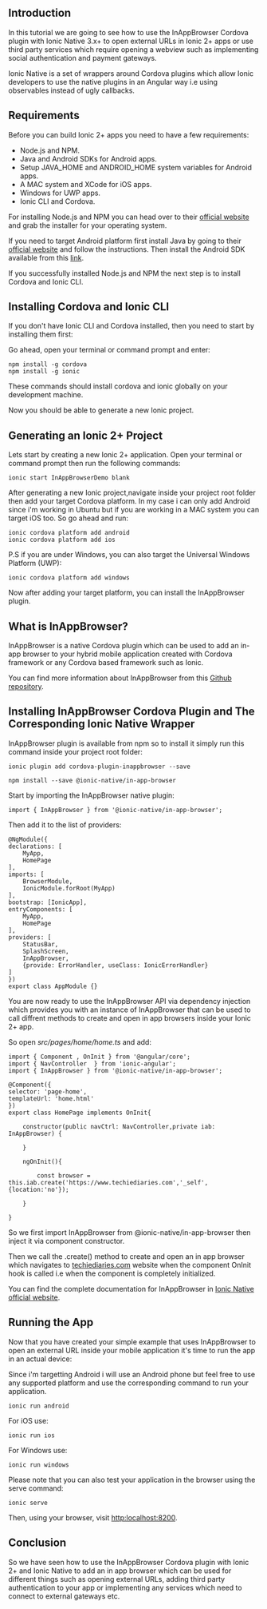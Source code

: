 ## Introduction 

In this tutorial we are going to see how to use the InAppBrowser Cordova plugin with Ionic Native 3.x+ to open external URLs in Ionic 2+ apps or use third party services which require opening a webview such as implementing social authentication and payment gateways.

Ionic Native is a set of wrappers around Cordova plugins which allow Ionic developers to use the native plugins in an Angular way i.e using observables instead of ugly callbacks.

## Requirements 

Before you can build Ionic 2+ apps you need to have a few requirements:

* Node.js and NPM.
* Java and Android SDKs for Android apps.
* Setup JAVA_HOME and ANDROID_HOME system variables for Android apps. 
* A MAC system and XCode for iOS apps.
* Windows for UWP apps.
* Ionic CLI and Cordova.

For installing Node.js and NPM you can head over to their [official website](https://nodejs.org/en/) and grab the installer for your operating system.

If you need to target Android platform first install Java by going to their [official website](https://java.com/en/download/) and follow the instructions. Then install the Android SDK available from this [link](https://developer.android.com/studio/index.html).

If you successfully installed Node.js and NPM the next step is to install Cordova and Ionic CLI.

## Installing Cordova and Ionic CLI

If you don't have Ionic CLI and Cordova installed, then you need to start by installing them first:

Go ahead, open your terminal or command prompt and enter:

    npm install -g cordova 
    npm install -g ionic 
    
These commands should install cordova and ionic globally on your development machine.

Now you should be able to generate a new Ionic project.

## Generating an Ionic 2+ Project 

Lets start by creating a new Ionic 2+ application. Open your terminal or command prompt then run the following commands:

    ionic start InAppBrowserDemo blank 

After generating a new Ionic project,navigate inside your project root folder then add your target Cordova platform. In my case i can only add Android since i'm working in Ubuntu but if you are working in a MAC system you can target iOS too. So go ahead and run:

    ionic cordova platform add android 
    ionic cordova platform add ios
    
P.S if you are under Windows, you can also target the Universal Windows Platform (UWP):

    ionic cordova platform add windows

Now after adding your target platform, you can install the InAppBrowser plugin.


## What is InAppBrowser?

InAppBrowser is a native Cordova plugin which can be used to add an in-app browser to your hybrid mobile application created with Cordova framework or any Cordova based framework such as Ionic.

You can find more information about InAppBrowser from this [Github repository](https://github.com/apache/cordova-plugin-inappbrowser).


## Installing InAppBrowser Cordova Plugin and The Corresponding Ionic Native Wrapper

InAppBrowser plugin is available from npm so to install it simply run this command inside your project root folder:

    ionic plugin add cordova-plugin-inappbrowser --save

    npm install --save @ionic-native/in-app-browser
    
    

Start by importing the InAppBrowser native plugin:

    import { InAppBrowser } from '@ionic-native/in-app-browser';
    
Then add it to the list of providers:
    

    @NgModule({
    declarations: [
        MyApp,
        HomePage 
    ],
    imports: [
        BrowserModule,
        IonicModule.forRoot(MyApp)
    ],
    bootstrap: [IonicApp],
    entryComponents: [
        MyApp,
        HomePage 
    ],
    providers: [
        StatusBar,
        SplashScreen,
        InAppBrowser,
        {provide: ErrorHandler, useClass: IonicErrorHandler}
    ]
    })
    export class AppModule {}  

You are now ready to use the InAppBrowser API via dependency injection which provides you with an instance of InAppBrowser that can be used to call diffrent methods to create and open in app browsers inside your Ionic 2+ app.
    
So open <em>src/pages/home/home.ts</em> and add:



    import { Component , OnInit } from '@angular/core';
    import { NavController  } from 'ionic-angular';
    import { InAppBrowser } from '@ionic-native/in-app-browser';
    
    @Component({
    selector: 'page-home',
    templateUrl: 'home.html'
    })
    export class HomePage implements OnInit{
    
        constructor(public navCtrl: NavController,private iab: InAppBrowser) {
    
        }
    
        ngOnInit(){
    
            const browser = this.iab.create('https://www.techiediaries.com','_self',{location:'no'}); 
    
        }
    
    }    


So we first import InAppBrowser from @ionic-native/in-app-browser then inject it via component constructor.

Then we call the .create() method to create and open an in app browser which navigates to [techiediaries.com](https://www.techiediaries.com) website when the component OnInit hook is called i.e when the component is completely initialized.

You can find the complete documentation for InAppBrowser in [Ionic Native official website](https://ionicframework.com/docs/native/in-app-browser/).

## Running the App 

Now that you have created your simple example that uses InAppBrowser to open an external URL inside your mobile application it's time to run the app in an actual device:

Since i'm targetting Android i will use an Android phone but feel free to use any supported platform and use the corresponding command to run your application.

    ionic run android 

For iOS use:
    
    ionic run ios 
    
For Windows use:

    ionic run windows
    
Please note that you can also test your application in the browser using the serve command:

    ionic serve 

Then, using your browser, visit [http:localhost:8200](http:localhost:8200).


## Conclusion 

So we have seen how to use the InAppBrowser Cordova plugin with Ionic 2+ and Ionic Native to add an in app browser which can be used for different things such as opening external URLs, adding third party authentication to your app or implementing any services which need to connect to external gateways etc. 
    




